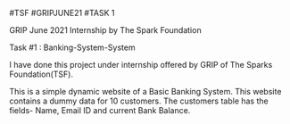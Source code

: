 #TSF #GRIPJUNE21  #TASK 1

GRIP June 2021 Internship by The Spark Foundation

Task #1 : Banking-System-System


I have done this project under internship offered by GRIP of The Sparks Foundation(TSF).

This is a simple dynamic website of a Basic Banking System.
This website contains a dummy data for 10 customers.
The customers table has the fields- Name, Email ID and current Bank Balance.
